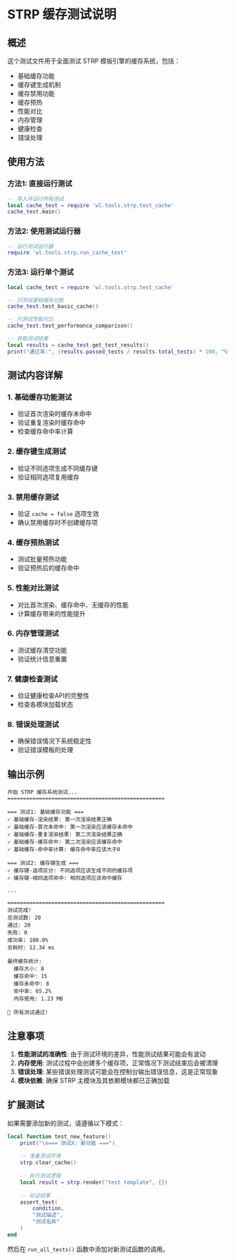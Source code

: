 # STRP 缓存测试说明

## 概述

这个测试文件用于全面测试 STRP 模板引擎的缓存系统，包括：

- 基础缓存功能
- 缓存键生成机制
- 缓存禁用功能
- 缓存预热
- 性能对比
- 内存管理
- 健康检查
- 错误处理

## 使用方法

### 方法1: 直接运行测试

```lua
-- 导入并运行所有测试
local cache_test = require 'wl.tools.strp.test_cache'
cache_test.main()
```

### 方法2: 使用测试运行器

```lua
-- 运行测试运行器
require 'wl.tools.strp.run_cache_test'
```

### 方法3: 运行单个测试

```lua
local cache_test = require 'wl.tools.strp.test_cache'

-- 只测试基础缓存功能
cache_test.test_basic_cache()

-- 只测试性能对比
cache_test.test_performance_comparison()

-- 获取测试结果
local results = cache_test.get_test_results()
print("通过率:", (results.passed_tests / results.total_tests) * 100, "%")
```

## 测试内容详解

### 1. 基础缓存功能测试

- 验证首次渲染时缓存未命中
- 验证重复渲染时缓存命中
- 检查缓存命中率计算

### 2. 缓存键生成测试

- 验证不同选项生成不同缓存键
- 验证相同选项复用缓存

### 3. 禁用缓存测试

- 验证 `cache = false` 选项生效
- 确认禁用缓存时不创建缓存项

### 4. 缓存预热测试

- 测试批量预热功能
- 验证预热后的缓存命中

### 5. 性能对比测试

- 对比首次渲染、缓存命中、无缓存的性能
- 计算缓存带来的性能提升

### 6. 内存管理测试

- 测试缓存清空功能
- 验证统计信息重置

### 7. 健康检查测试

- 验证健康检查API的完整性
- 检查各模块加载状态

### 8. 错误处理测试

- 确保错误情况下系统稳定性
- 验证错误模板的处理

## 输出示例

```
开始 STRP 缓存系统测试...
==================================================

=== 测试1: 基础缓存功能 ===
✓ 基础缓存-渲染结果: 第一次渲染结果正确
✓ 基础缓存-首次未命中: 第一次渲染应该缓存未命中
✓ 基础缓存-重复渲染结果: 第二次渲染结果正确
✓ 基础缓存-缓存命中: 第二次渲染应该缓存命中
✓ 基础缓存-命中率计算: 缓存命中率应该大于0

=== 测试2: 缓存键生成 ===
✓ 缓存键-选项区分: 不同选项应该生成不同的缓存项
✓ 缓存键-相同选项命中: 相同选项应该命中缓存

...

==================================================
测试完成!
总测试数: 20
通过: 20
失败: 0
成功率: 100.0%
总耗时: 12.34 ms

最终缓存统计:
  缓存大小: 8
  缓存命中: 15
  缓存未命中: 8
  命中率: 65.2%
  内存使用: 1.23 MB

🎉 所有测试通过!
```

## 注意事项

1. **性能测试的准确性**: 由于测试环境的差异，性能测试结果可能会有波动
2. **内存使用**: 测试过程中会创建多个缓存项，正常情况下测试结束后会被清理
3. **错误处理**: 某些错误处理测试可能会在控制台输出错误信息，这是正常现象
4. **模块依赖**: 确保 STRP 主模块及其依赖模块都已正确加载

## 扩展测试

如果需要添加新的测试，请遵循以下模式：

```lua
local function test_new_feature()
    print("\n=== 测试X: 新功能 ===")
    
    -- 准备测试环境
    strp.clear_cache()
    
    -- 执行测试逻辑
    local result = strp.render("test template", {})
    
    -- 验证结果
    assert_test(
        condition,
        "测试描述",
        "测试名称"
    )
end
```

然后在 `run_all_tests()` 函数中添加对新测试函数的调用。

